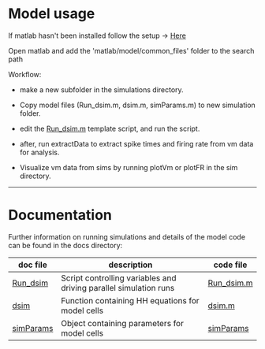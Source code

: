 # Model usage

If matlab hasn't been installed follow the setup -> [Here](Matlab%20setup.md)

Open matlab and add the 'matlab/model/common_files' folder to the search path 

Workflow:
- make a new subfolder in the simulations directory.

- Copy model files (Run_dsim.m, dsim.m, simParams.m) to new simulation folder.

- edit the [Run_dsim.m](Run_dsim.md) template script, and run the script.

- after, run extractData to extract spike times and firing rate from vm data for analysis.

- Visualize vm data from sims by running plotVm or plotFR in the sim directory.

---

# Documentation

Further information on running simulations and details of the model code can be found in the docs directory:

| doc file                  | description                                                       | code file                                   |
| ------------------------- | ----------------------------------------------------------------- | ------------------------------------------- |
| [Run_dsim](Run_dsim.md)   | Script controlling variables and driving parallel simulation runs | [Run_dsim.m](../../matlab/model/Run_dsim.m) |
| [dsim](dsim.md)           | Function containing HH equations for model cells                  | [dsim.m](../../matlab/model/dsim.m)         |
| [simParams](simParams.md) | Object containing parameters for model cells                      | [simParams](../../matlab/model/simParams.m) |
